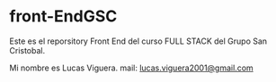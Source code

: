 # front-EndGSC
Este es el reporsitory Front End del curso FULL STACK del Grupo San Cristobal.

Mi nombre es Lucas Viguera.
mail: lucas.viguera2001@gmail.com
